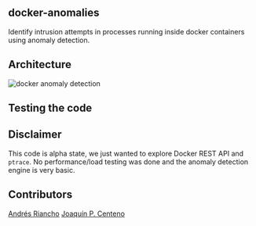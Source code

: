 ## docker-anomalies
Identify intrusion attempts in processes running inside docker containers using anomaly detection.

## Architecture
![docker anomaly detection](https://cloud.githubusercontent.com/assets/865200/10103473/90577d44-637a-11e5-95e1-6657678090ef.png)

## Testing the code


## Disclaimer
This code is alpha state, we just wanted to explore Docker REST API and `ptrace`. No performance/load testing was done and the anomaly detection engine is very basic.

## Contributors
[Andrés Riancho](https://github.com/jpcenteno)
[Joaquín P. Centeno](https://github.com/jpcenteno)
